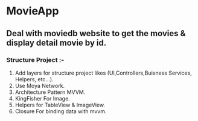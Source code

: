 # MovieApp
## Deal with moviedb website to get the movies & display detail movie by id. 
### Structure Project :-
1. Add layers for structure project likes (UI,Controllers,Buisness Services, Helpers, etc...).
2. Use Moya Network.
3. Architecture Pattern MVVM.
4. KingFisher For Image.
5. Helpers for TableView & ImageView.
6. Closure For binding data with mvvm.

